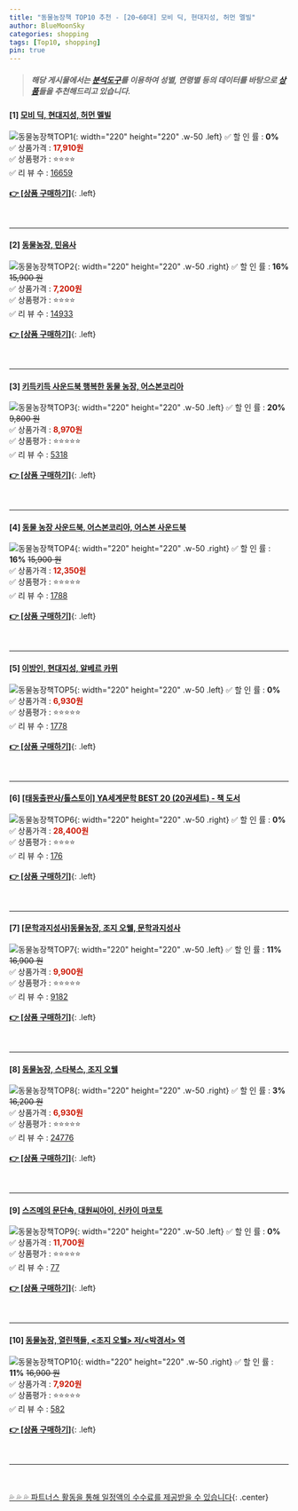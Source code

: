 ```yaml
---
title: "동물농장책 TOP10 추천 - [20~60대] 모비 딕, 현대지성, 허먼 멜빌"
author: BlueMoonSky
categories: shopping
tags: [Top10, shopping]
pin: true
---
```


> ##### 해당 게시물에서는 [**분석도구**](https://itemscout.io/)를 이용하여 **성별**, **연령별** 등의 데이터를 바탕으로 [**상품**](https://link.coupang.com/a/baae76)들을 추천해드리고 있습니다.

#### [1] [모비 딕, 현대지성, 허먼 멜빌](https://link.coupang.com/re/AFFSDP?lptag=AF5964186&subid=bluemoonsky6999&pageKey=6748683044&traceid=V0-153&itemId=15776156615&vendorItemId=82989371260)
![동물농장책TOP1](https://thumbnail8.coupangcdn.com/thumbnails/remote/230x230ex/image/retail-product-api/A00077021/112380563/124852648/main/9791139707137_L.jpg){: width="220" height="220" .w-50 .left}
✅ 할 인 률 : **0%** <br>
✅ 상품가격 : <span style="color:#cb1400"> **17,910원** </span><br>
✅ 상품평가 : ⭐⭐⭐⭐<br>
✅ 리 뷰 수 : [16659](https://link.coupang.com/re/AFFSDP?lptag=AF5964186&subid=bluemoonsky6999&pageKey=6748683044&traceid=V0-153&itemId=15776156615&vendorItemId=82989371260)<br>
<br>
[**👉  [상품 구매하기]**](https://link.coupang.com/re/AFFSDP?lptag=AF5964186&subid=bluemoonsky6999&pageKey=6748683044&traceid=V0-153&itemId=15776156615&vendorItemId=82989371260){: .left}
<br>
<br>
<br>

***

#### [2] [동물농장, 민음사](https://link.coupang.com/re/AFFSDP?lptag=AF5964186&subid=bluemoonsky6999&pageKey=1106585&traceid=V0-153&itemId=196973393&vendorItemId=3049183568)
![동물농장책TOP2](https://thumbnail9.coupangcdn.com/thumbnails/remote/230x230ex/image/retail/images/680342940391477-0a2d052c-0286-4291-9347-919e80aea95b.jpg){: width="220" height="220" .w-50 .right}
✅ 할 인 률 : **16%** ~~<del class="base-price"> 15,900  </del>원~~<br>
✅ 상품가격 : <span style="color:#cb1400"> **7,200원** </span><br>
✅ 상품평가 : ⭐⭐⭐⭐<br>
✅ 리 뷰 수 : [14933](https://link.coupang.com/re/AFFSDP?lptag=AF5964186&subid=bluemoonsky6999&pageKey=1106585&traceid=V0-153&itemId=196973393&vendorItemId=3049183568)<br>
<br>
[**👉  [상품 구매하기]**](https://link.coupang.com/re/AFFSDP?lptag=AF5964186&subid=bluemoonsky6999&pageKey=1106585&traceid=V0-153&itemId=196973393&vendorItemId=3049183568){: .left}
<br>
<br>
<br>

***

#### [3] [키득키득 사운드북 행복한 동물 농장, 어스본코리아](https://link.coupang.com/re/AFFSDP?lptag=AF5964186&subid=bluemoonsky6999&pageKey=5011110389&traceid=V0-153&itemId=6708249458&vendorItemId=74001815021)
![동물농장책TOP3](https://thumbnail8.coupangcdn.com/thumbnails/remote/230x230ex/image/retail/images/2021/02/16/17/7/70f70560-5621-4552-9253-8e5503d74146.jpg){: width="220" height="220" .w-50 .left}
✅ 할 인 률 : **20%** ~~<del class="base-price"> 9,800  </del>원~~<br>
✅ 상품가격 : <span style="color:#cb1400"> **8,970원** </span><br>
✅ 상품평가 : ⭐⭐⭐⭐⭐<br>
✅ 리 뷰 수 : [5318](https://link.coupang.com/re/AFFSDP?lptag=AF5964186&subid=bluemoonsky6999&pageKey=5011110389&traceid=V0-153&itemId=6708249458&vendorItemId=74001815021)<br>
<br>
[**👉  [상품 구매하기]**](https://link.coupang.com/re/AFFSDP?lptag=AF5964186&subid=bluemoonsky6999&pageKey=5011110389&traceid=V0-153&itemId=6708249458&vendorItemId=74001815021){: .left}
<br>
<br>
<br>

***

#### [4] [동물 농장 사운드북, 어스본코리아, 어스본 사운드북](https://link.coupang.com/re/AFFSDP?lptag=AF5964186&subid=bluemoonsky6999&pageKey=106484880&traceid=V0-153&itemId=321926035&vendorItemId=3788340043)
![동물농장책TOP4](https://thumbnail10.coupangcdn.com/thumbnails/remote/230x230ex/image/retail/images/63606919470413-d90dd6a0-d00d-4ff1-9689-4916b7ba258a.jpg){: width="220" height="220" .w-50 .right}
✅ 할 인 률 : **16%** ~~<del class="base-price"> 15,900  </del>원~~<br>
✅ 상품가격 : <span style="color:#cb1400"> **12,350원** </span><br>
✅ 상품평가 : ⭐⭐⭐⭐⭐<br>
✅ 리 뷰 수 : [1788](https://link.coupang.com/re/AFFSDP?lptag=AF5964186&subid=bluemoonsky6999&pageKey=106484880&traceid=V0-153&itemId=321926035&vendorItemId=3788340043)<br>
<br>
[**👉  [상품 구매하기]**](https://link.coupang.com/re/AFFSDP?lptag=AF5964186&subid=bluemoonsky6999&pageKey=106484880&traceid=V0-153&itemId=321926035&vendorItemId=3788340043){: .left}
<br>
<br>
<br>

***

#### [5] [이방인, 현대지성, 알베르 카뮈](https://link.coupang.com/re/AFFSDP?lptag=AF5964186&subid=bluemoonsky6999&pageKey=7126971451&traceid=V0-153&itemId=17858202885&vendorItemId=85021505314)
![동물농장책TOP5](https://thumbnail10.coupangcdn.com/thumbnails/remote/230x230ex/image/retail/images/2023/02/10/15/0/0c929ebe-9d8f-4592-96f2-9cfc9b08e916.jpg){: width="220" height="220" .w-50 .left}
✅ 할 인 률 : **0%** <br>
✅ 상품가격 : <span style="color:#cb1400"> **6,930원** </span><br>
✅ 상품평가 : ⭐⭐⭐⭐⭐<br>
✅ 리 뷰 수 : [1778](https://link.coupang.com/re/AFFSDP?lptag=AF5964186&subid=bluemoonsky6999&pageKey=7126971451&traceid=V0-153&itemId=17858202885&vendorItemId=85021505314)<br>
<br>
[**👉  [상품 구매하기]**](https://link.coupang.com/re/AFFSDP?lptag=AF5964186&subid=bluemoonsky6999&pageKey=7126971451&traceid=V0-153&itemId=17858202885&vendorItemId=85021505314){: .left}
<br>
<br>
<br>

***

#### [6] [[태동출판사/톨스토이] YA세계문학 BEST 20 (20권세트) - 책 도서](https://link.coupang.com/re/AFFSDP?lptag=AF5964186&subid=bluemoonsky6999&pageKey=6692263705&traceid=V0-153&itemId=15469177777&vendorItemId=82688666418)
![동물농장책TOP6](https://thumbnail9.coupangcdn.com/thumbnails/remote/230x230ex/image/vendor_inventory/7fd7/3ad52c1fba3395a13d0dee6e5c0b6e08bf275604a7d0f9ec750782cc2527.jpg){: width="220" height="220" .w-50 .right}
✅ 할 인 률 : **0%** <br>
✅ 상품가격 : <span style="color:#cb1400"> **28,400원** </span><br>
✅ 상품평가 : ⭐⭐⭐⭐<br>
✅ 리 뷰 수 : [176](https://link.coupang.com/re/AFFSDP?lptag=AF5964186&subid=bluemoonsky6999&pageKey=6692263705&traceid=V0-153&itemId=15469177777&vendorItemId=82688666418)<br>
<br>
[**👉  [상품 구매하기]**](https://link.coupang.com/re/AFFSDP?lptag=AF5964186&subid=bluemoonsky6999&pageKey=6692263705&traceid=V0-153&itemId=15469177777&vendorItemId=82688666418){: .left}
<br>
<br>
<br>

***

#### [7] [[문학과지성사]동물농장, 조지 오웰, 문학과지성사](https://link.coupang.com/re/AFFSDP?lptag=AF5964186&subid=bluemoonsky6999&pageKey=6823341186&traceid=V0-153&itemId=16178847602&vendorItemId=83374253496)
![동물농장책TOP7](https://thumbnail6.coupangcdn.com/thumbnails/remote/230x230ex/image/retail-product-api/A00077021/119202292/132042710/main/9788932040561_L.jpg){: width="220" height="220" .w-50 .left}
✅ 할 인 률 : **11%** ~~<del class="base-price"> 16,900  </del>원~~<br>
✅ 상품가격 : <span style="color:#cb1400"> **9,900원** </span><br>
✅ 상품평가 : ⭐⭐⭐⭐⭐<br>
✅ 리 뷰 수 : [9182](https://link.coupang.com/re/AFFSDP?lptag=AF5964186&subid=bluemoonsky6999&pageKey=6823341186&traceid=V0-153&itemId=16178847602&vendorItemId=83374253496)<br>
<br>
[**👉  [상품 구매하기]**](https://link.coupang.com/re/AFFSDP?lptag=AF5964186&subid=bluemoonsky6999&pageKey=6823341186&traceid=V0-153&itemId=16178847602&vendorItemId=83374253496){: .left}
<br>
<br>
<br>

***

#### [8] [동물농장, 스타북스, 조지 오웰](https://link.coupang.com/re/AFFSDP?lptag=AF5964186&subid=bluemoonsky6999&pageKey=1458995527&traceid=V0-153&itemId=2510655633&vendorItemId=70503711855)
![동물농장책TOP8](https://thumbnail7.coupangcdn.com/thumbnails/remote/230x230ex/image/vendor_inventory/d126/06859ba193dac21fb4203ecb53fd4534a63ad5833f449d4a49b00b5a56ad.jpg){: width="220" height="220" .w-50 .right}
✅ 할 인 률 : **3%** ~~<del class="base-price"> 16,200  </del>원~~<br>
✅ 상품가격 : <span style="color:#cb1400"> **6,930원** </span><br>
✅ 상품평가 : ⭐⭐⭐⭐⭐<br>
✅ 리 뷰 수 : [24776](https://link.coupang.com/re/AFFSDP?lptag=AF5964186&subid=bluemoonsky6999&pageKey=1458995527&traceid=V0-153&itemId=2510655633&vendorItemId=70503711855)<br>
<br>
[**👉  [상품 구매하기]**](https://link.coupang.com/re/AFFSDP?lptag=AF5964186&subid=bluemoonsky6999&pageKey=1458995527&traceid=V0-153&itemId=2510655633&vendorItemId=70503711855){: .left}
<br>
<br>
<br>

***

#### [9] [스즈메의 문단속, 대원씨아이, 신카이 마코토](https://link.coupang.com/re/AFFSDP?lptag=AF5964186&subid=bluemoonsky6999&pageKey=7164552304&traceid=V0-153&itemId=18037153112&vendorItemId=85191556629)
![동물농장책TOP9](https://thumbnail10.coupangcdn.com/thumbnails/remote/230x230ex/image/retail-product-api/A00077021/144937317/159529455/main/9791169791977_L.jpg){: width="220" height="220" .w-50 .left}
✅ 할 인 률 : **0%** <br>
✅ 상품가격 : <span style="color:#cb1400"> **11,700원** </span><br>
✅ 상품평가 : ⭐⭐⭐⭐⭐<br>
✅ 리 뷰 수 : [77](https://link.coupang.com/re/AFFSDP?lptag=AF5964186&subid=bluemoonsky6999&pageKey=7164552304&traceid=V0-153&itemId=18037153112&vendorItemId=85191556629)<br>
<br>
[**👉  [상품 구매하기]**](https://link.coupang.com/re/AFFSDP?lptag=AF5964186&subid=bluemoonsky6999&pageKey=7164552304&traceid=V0-153&itemId=18037153112&vendorItemId=85191556629){: .left}
<br>
<br>
<br>

***

#### [10] [동물농장, 열린책들, <조지 오웰> 저/<박경서> 역](https://link.coupang.com/re/AFFSDP?lptag=AF5964186&subid=bluemoonsky6999&pageKey=3680834&traceid=V0-153&itemId=18293410&vendorItemId=3054326245)
![동물농장책TOP10](https://thumbnail6.coupangcdn.com/thumbnails/remote/230x230ex/image/retail/images/58644115368213-27f5d078-4d97-4e3f-9578-057694835578.jpg){: width="220" height="220" .w-50 .right}
✅ 할 인 률 : **11%** ~~<del class="base-price"> 16,900  </del>원~~<br>
✅ 상품가격 : <span style="color:#cb1400"> **7,920원** </span><br>
✅ 상품평가 : ⭐⭐⭐⭐⭐<br>
✅ 리 뷰 수 : [582](https://link.coupang.com/re/AFFSDP?lptag=AF5964186&subid=bluemoonsky6999&pageKey=3680834&traceid=V0-153&itemId=18293410&vendorItemId=3054326245)<br>
<br>
[**👉  [상품 구매하기]**](https://link.coupang.com/re/AFFSDP?lptag=AF5964186&subid=bluemoonsky6999&pageKey=3680834&traceid=V0-153&itemId=18293410&vendorItemId=3054326245){: .left}
<br>
<br>
<br>

***
<br><br>[💦 💦 💦 파트너스 활동을 통해 일정액의 수수료를 제공받을 수 있습니다](https://link.coupang.com/a/baae76){: .center}